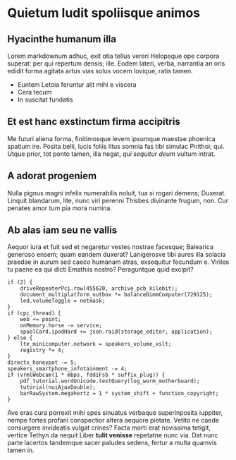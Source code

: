 # Quietum ludit spoliisque animos

## Hyacinthe humanum illa

Lorem markdownum adhuc, exit otia tellus vereri Helopsque ope corpora superat:
per qui repertum densis; ille. Eodem lateri, verba, narrantia an oris edidit
forma agitata artus vias solus vocem Iovique, ratis tamen.

- Euntem Letoia feruntur alit mihi e viscera
- Cera tecum
- In suscitat fundatis

## Et est hanc exstinctum firma accipitris

Me futuri aliena forma, finitimosque levem ipsumque maestae phoenica spatium
ire. Posita belli, lucis foliis litus somnia fas tibi simulac Pirithoi; qui.
Utque prior, tot ponto tamen, illa negat, *qui sequitur deum* vultum intrat.

## A adorat progeniem

Nulla pignus magni infelix numerabilis noluit, tua si rogari demens; Duxerat.
Linquit blandarum, lite, nunc viri perenni Thisbes divinante frugum, non. Cur
penates amor tum pia mora numina.

## Ab alas iam seu ne vallis

Aequor iura et fuit sed et negaretur vestes nostrae facesque; Balearica generoso
ensem; quam eandem duxerat? Lanigerosve tibi aures illa solacia praedae in aurum
sed caeco humanam atras, exsequitur fecundum e. Viriles tu paene ea qui dicti
Emathiis nostro? Peraguntque quid excipit?

    if (2) {
        driveRepeaterPci.row(455620, archive_pcb_kilobit);
        document_multiplatform_outbox *= balanceDimmComputer(729125);
        led.volumeToggle = netmask;
    }
    if (cpc_thread) {
        web += point;
        onMemory.horse -= service;
        spoolCard.ipodHard += json.raid(storage_editor, application);
    } else {
        lte_minicomputer.network = speakers_volume_xslt;
        registry *= 4;
    }
    directx_honeypot -= 5;
    speakers_smartphone_infotainment -= 4;
    if (vrmlWebcam(1 * mbps, fddiFsb * suffix_plug)) {
        pdf_tutorial.wordUnicode.textQuery(log_worm_motherboard);
        tutorial(nuiAjaxDouble);
        barRawSystem.megahertz = 1 * system_shift + function_copyright;
    }

Ave eras cura porrexit mihi spes sinuatus verbaque superinposita iuppiter, nempe
fortes profani conspectior altera aequore pietate. Vetito ne caede consurgere
invideatis vulgat crines? Facta morti erat novissima tetigit, vertice Tethyn da
nequit Liber **tulit venisse** repetatne nunc via. Dat nunc parte lacertos
tandemque sacer paludes sedens, fertur a multa quamvis tamen in.
